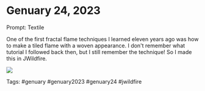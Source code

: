 # Genuary 24, 2023
Prompt: Textile

One of the first fractal flame techniques I learned eleven years ago was how to make a tiled flame with a woven appearance. I don't remember what tutorial I followed back then, but I still remember the technique! So I made this in JWildfire.

![](gen24.png)

Tags: #genuary #genuary2023 #genuary24 #jwildfire
